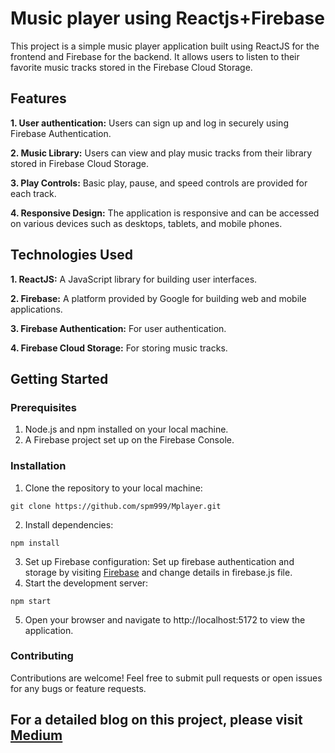 # Music player using Reactjs+Firebase

This project is a simple music player application built using ReactJS for the frontend and Firebase for the backend. It allows users to listen to their favorite music tracks stored in the Firebase Cloud Storage.

## Features
**1. User authentication:** Users can sign up and log in securely using Firebase Authentication.

**2. Music Library:** Users can view and play music tracks from their library stored in Firebase Cloud Storage.

**3. Play Controls:** Basic play, pause, and speed controls are provided for each track.

**4. Responsive Design:** The application is responsive and can be accessed on various devices such as desktops, tablets, and mobile phones.

## Technologies Used
**1. ReactJS:** A JavaScript library for building user interfaces.

**2. Firebase:** A platform provided by Google for building web and mobile applications.

**3. Firebase Authentication:** For user authentication.

**4. Firebase Cloud Storage:** For storing music tracks.

## Getting Started

### Prerequisites
1. Node.js and npm installed on your local machine.
2. A Firebase project set up on the Firebase Console.
   
### Installation
1. Clone the repository to your local machine:
```
git clone https://github.com/spm999/Mplayer.git
```
2. Install dependencies:
```
npm install
```
3. Set up Firebase configuration: Set up firebase authentication and storage by visiting [Firebase](https://console.firebase.google.com/u/0/) and change details in firebase.js file.
4. Start the development server:
```
npm start
```
5. Open your browser and navigate to http://localhost:5172 to view the application.

### Contributing
Contributions are welcome! Feel free to submit pull requests or open issues for any bugs or feature requests.



## For a detailed blog on this project, please visit [Medium](https://medium.com/@developerstoday99/creating-a-music-player-with-reactjs-vite-firebase-authentication-and-firebase-storage-a48dc6a0a558)
